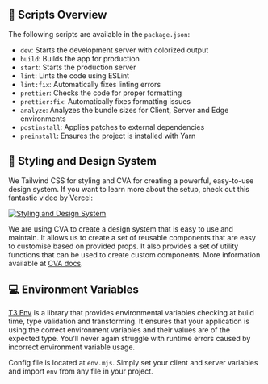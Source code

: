 ## 📃 Scripts Overview

The following scripts are available in the `package.json`:

- `dev`: Starts the development server with colorized output
- `build`: Builds the app for production
- `start`: Starts the production server
- `lint`: Lints the code using ESLint
- `lint:fix`: Automatically fixes linting errors
- `prettier`: Checks the code for proper formatting
- `prettier:fix`: Automatically fixes formatting issues
- `analyze`: Analyzes the bundle sizes for Client, Server and Edge environments
- `postinstall`: Applies patches to external dependencies
- `preinstall`: Ensures the project is installed with Yarn

## 🎨 Styling and Design System

We Tailwind CSS for styling and CVA for creating a powerful, easy-to-use design system. If you want
to learn more about the setup, check out this fantastic video by Vercel:

[![Styling and Design System](https://img.youtube.com/vi/T-Zv73yZ_QI/0.jpg)](https://www.youtube.com/watch?v=T-Zv73yZ_QI&ab_channel=Vercel)

We are using CVA to create a design system that is easy to use and maintain. It allows us to create a set of reusable
components that are easy to customise based on provided props. It also provides a set of utility functions that can be
used to create custom components. More information available at [CVA docs](https://cva.style/docs).

## 💻 Environment Variables

[T3 Env](https://env.t3.gg/) is a library that provides environmental variables checking at build time, type validation
and transforming. It ensures that your application is using the correct environment variables and their values are of
the expected type. You’ll never again struggle with runtime errors caused by incorrect environment variable usage.

Config file is located at `env.mjs`. Simply set your client and server variables and import `env` from any file in your
project.
